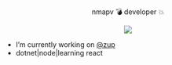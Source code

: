<p align="center">nmapv 💣 developer 💥</p>

<p align="center">
  <img src="https://media.giphy.com/media/AEs9flr7tNPBw1cs8Q/giphy.gif">
</p>

- I’m currently working on [@zup](https://github.com/ZupIT)
- dotnet|node|learning react
